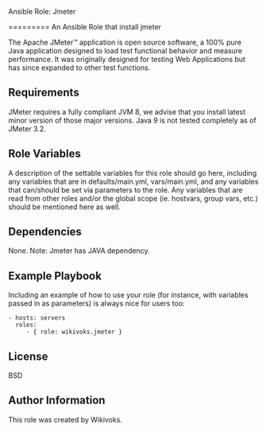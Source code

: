 Ansible Role: Jmeter

=========
An Ansible Role that install jmeter

The Apache JMeter™ application is open source software, a 100% pure Java application designed to load test functional behavior and measure performance. It was originally designed for testing Web Applications but has since expanded to other test functions.

Requirements
------------
JMeter requires a fully compliant JVM 8, we advise that you install latest minor version of those major versions. Java 9 is not tested completely as of JMeter 3.2.

Role Variables
--------------

A description of the settable variables for this role should go here, including any variables that are in defaults/main.yml, vars/main.yml, and any variables that can/should be set via parameters to the role. Any variables that are read from other roles and/or the global scope (ie. hostvars, group vars, etc.) should be mentioned here as well.

Dependencies
------------

None. Note: Jmeter has JAVA dependency. 

Example Playbook
----------------

Including an example of how to use your role (for instance, with variables passed in as parameters) is always nice for users too:

    - hosts: servers
      roles:
         - { role: wikivoks.jmeter }

License
-------

BSD

Author Information
------------------

This role was created by Wikivoks. 

